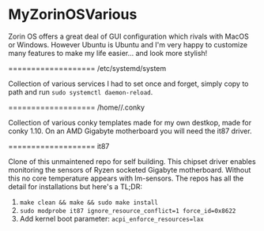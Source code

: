 # MyZorinOSVarious
Zorin OS offers a great deal of GUI configuration which rivals with MacOS or Windows. However Ubuntu is Ubuntu and I'm very happy to customize many features to make my life easier... and look  more stylish!


===================
/etc/systemd/system

Collection of various services I had to set once and forget, simply copy to path and run `sudo systemctl daemon-reload`.


===================
/home/<user>/.conky
  
Collection of various conky templates made for my own destkop, made for conky 1.10. On an AMD Gigabyte motherboard you will need the it87 driver. 
  
  
===================
it87
  
Clone of this unmaintened repo for self building. This chipset driver enables monitoring the sensors of Ryzen socketed Gigabyte motherboard. Without this no core temperature appears with lm-sensors. The repos has all the detail for installations but here's a TL;DR:
1) `make clean && make && sudo make install`
2) `sudo modprobe it87 ignore_resource_conflict=1 force_id=0x8622`
3) Add kernel boot parameter: `acpi_enforce_resources=lax`


